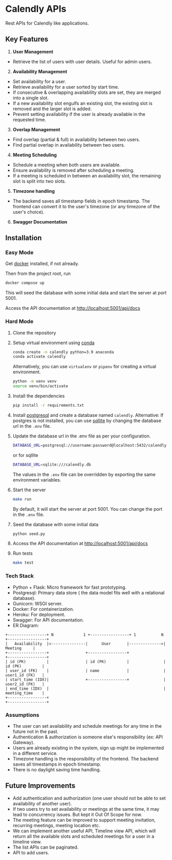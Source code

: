 # Calendly APIs

Rest APIs for Calendly like applications.

## Key Features

1. **User Management**  
- Retrieve the list of users with user details. Useful for admin users.

2. **Availability Management**
- Set availability for a user.
- Retrieve availability for a user sorted by start time.
- If consecutive & overlapping availability slots are set, they are merged into a single slot.
- If a new availability slot engulfs an existing slot, the existing slot is removed and the larger slot is added.
- Prevent setting availability if the user is already available in the requested time.

3. **Overlap Management**  
- Find overlap (partial & full) in availability between two users.
- Find partial overlap in availability between two users.

4. **Meeting Scheduling**
- Schedule a meeting when both users are available.
- Ensure availability is removed after scheduling a meeting.
- If a meeting is scheduled in between an availability slot, the remaining slot is split into two slots.

5. **Timezone handling**
-  The backend saves all timestamp fields in epoch timestamp. The frontend can convert it to the user's timezone (or any timezone of the user's choice).

6. **Swagger Documentation**

## Installation

### Easy Mode
Get [docker](https://docs.docker.com/engine/install/) installed, if not already.

Then from the project root, run

```sh
docker compose up
```

This will seed the database with some initial data and start the server at port 5001.

Access the API documentation at [http://localhost:5001/api/docs](http://localhost:5001/api/docs)

### Hard Mode

1. Clone the repository
2. Setup virtual environment using [conda](https://docs.anaconda.com/miniconda/#quick-command-line-install)
    ```sh
    conda create -n calendly python=3.9 anaconda
    conda activate calendly
    ```
   
    Alternatively, you can use `virtualenv` or `pipenv` for creating a virtual environment.
    ```sh
    python -m venv venv
    source venv/bin/activate
    ```
3. Install the dependencies
    ```sh
    pip install -r requirements.txt
    ```
4. Install [postgresql](https://www.postgresql.org/download/) and create a database named `calendly`.
   Alternative: If postgres is not installed, you can use [sqllite](https://www.sqlite.org/) by changing the database url in the `.env` file.
5. Update the database url in the .env file as per your configuration.
    ```sh
    DATABASE_URL=postgresql://username:password@localhost:5432/calendly
    ```
   
    or for sqllite
    ```sh
    DATABASE_URL=sqlite:///calendly.db
    ```
   The values in the `.env` file can be overridden by exporting the same environment variables.
6. Start the server
    ```sh
    make run
    ```
   By default, it will start the server at port 5001. You can change the port in the `.env` file.
7. Seed the database with some initial data
    ```sh
    python seed.py
    ```
8. Access the API documentation at [http://localhost:5001/api/docs](http://localhost:5001/api/docs)
9. Run tests
    ```sh
    make test
    ```
   
### Tech Stack
- Python + Flask: Micro framework for fast prototyping.
- Postgresql: Primary data store ( the data model fits well with a relational database).
- Gunicorn: WSGI server.
- Docker: For containerization.
- Heroku: For deployment.
- Swagger: For API documentation.
- ER Diagram:

```
+-----------------+ N             1 +-----------------+ 1           N +-----------------+
|   Availability  |<---------------|      User       |-------------->|     Meeting     |
+-----------------+                +-----------------+               +-----------------+
| id (PK)         |                | id (PK)         |               | id (PK)         |
| user_id (FK)    |                | name            |               | user1_id (FK)   |
| start_time (IDX)|                +-----------------+               | user2_id (FK)   |
| end_time (IDX)  |                                                  | meeting_time    |
+-----------------+                                                  +-----------------+
```

### Assumptions
- The user can set availability and schedule meetings for any time in the future not in the past.
- Authentication & authorization is someone else's responsibility (ex: API Gateway).
- Users are already existing in the system, sign up might be implemented in a different service.
- Timezone handling is the responsibility of the frontend. The backend saves all timestamps in epoch timestamp.
- There is no daylight saving time handling. 
   
## Future Improvements
- Add authentication and authorization (one user should not be able to set availability of another user).
- If two users try to set availability or meetings at the same time, it may lead to concurrency issues. But kept it Out Of Scope for now.
- The meeting feature can be improved to support meeting invitation, recurring meetings, meeting location etc.
- We can implement another useful API, Timeline view API, which will return all the available slots and scheduled meetings
  for a user in a timeline view.
- The list APIs can be paginated.
- API to add users.
